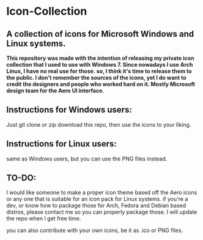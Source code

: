 # Icon-Collection
## A collection of icons for Microsoft Windows and Linux systems.


**This repository was made with the intention of releasing my private icon collection that I used to use with Windows 7. Since nowadays I use Arch Linux, I have no real use for those. so, I think it's time to release them to the public. I don't remember the sources of the icons, yet I do want to credit the designers and people who worked hard on it. Mostly Microsoft design team for the Aero UI interface.**

## Instructions for Windows users:

Just git clone or zip download this repo, then use the icons to your liking.

## Instructions for Linux users:

same as Windows users, but you can use the PNG files instead.

## TO-DO: 
I would like someone to make a proper icon theme based off the Aero icons or any one that is suitable for an icon pack for Linux systems. if you're a dev, or know how to package those for Arch, Fedora and Debian based distros, please contact me so you can properly package those.
I will update the repo when I get free time. 

you can also contribute with your own icons, be it as .ico or PNG files. 
